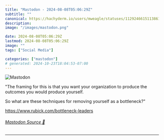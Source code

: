 ```yaml
---
title: "Mastodon - 2024-08-08T05:06:29Z"
subtitle: ""
canonical: https://hachyderm.io/users/mweagle/statuses/112924661511386127
description:
image: "/images/mastodon.png"

date: 2024-08-08T05:06:29Z
lastmod: 2024-08-08T05:06:29Z
image: ""
tags: ["Social Media"]

categories: ["mastodon"]
# generated: 2024-10-23T18:04:53-07:00
---
```

![Mastodon](/images/mastodon.png)

<p>&quot;The framing for this is that you want your organization to produce the outcomes you would produce yourself.</p><p>So what are these techniques for removing yourself as a bottleneck?&quot;</p><p><a href="https://www.rubick.com/bottleneck-leaders" target="_blank" rel="nofollow noopener noreferrer" translate="no"><span class="invisible">https://www.</span><span class="">rubick.com/bottleneck-leaders</span><span class="invisible"></span></a></p>


###### [Mastodon Source 🐘](https://hachyderm.io/@mweagle/112924661511386127)

___
